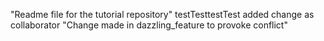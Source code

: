 "Readme file for the tutorial repository"
testTesttestTest
added change as collaborator
"Change made in dazzling_feature to provoke conflict"